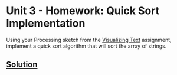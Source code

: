 # Unit 3 - Homework: Quick Sort Implementation

Using your Processing sketch from the [Visualizing Text](https://github.com/blwatkins/Data-Structures-From-A-New-Perspective/blob/master/3_Sorting/homework1.md) assignment, implement a quick sort algorithm that will sort the array of strings.

## [Solution](https://github.com/blwatkins/Data-Structures-From-A-New-Perspective/blob/master/3_Sorting/HomeworkSolutions/Homework3/src/QuickSort.java)
